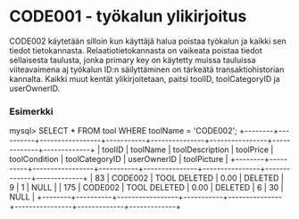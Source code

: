 # CODE001 - työkalun ylikirjoitus

CODE002 käytetään silloin kun käyttäjä halua poistaa työkalun ja kaikki sen tiedot tietokannasta. Relaatiotietokannasta on vaikeata poistaa tiedot sellaisesta taulusta,
jonka primary key on käytetty muissa tauluissa viiteavaimena aj työkalun ID:n säilyttäminen on tärkeätä transaktiohistorian kannalta. Kaikki muut kentät ylikirjoitetaan, paitsi toolID, toolCategoryID ja userOwnerID.

### Esimerkki

mysql> SELECT * FROM tool WHERE toolName = 'CODE002';
+--------+----------+-----------------+-----------+---------------+----------------+-------------+-------------+
| toolID | toolName | toolDescription | toolPrice | toolCondition | toolCategoryID | userOwnerID | toolPicture |
+--------+----------+-----------------+-----------+---------------+----------------+-------------+-------------+
|     83 | CODE002  | TOOL DELETED    |      0.00 | DELETED       |              9 |           1 | NULL        |
|    175 | CODE002  | TOOL DELETED    |      0.00 | DELETED       |              6 |          30 | NULL        |
+--------+----------+-----------------+-----------+---------------+----------------+-------------+-------------+